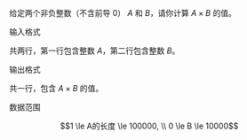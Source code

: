 给定两个非负整数（不含前导 $0$） $A$ 和 $B$，请你计算 $A \times B$ 的值。

输入格式

共两行，第一行包含整数 $A$，第二行包含整数 $B$。

输出格式

共一行，包含 $A \times B$ 的值。

数据范围

$$1 \le A的长度 \le 100000, \\
0 \le B \le 10000$$